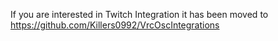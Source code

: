 If you are interested in Twitch Integration it has been moved to https://github.com/Killers0992/VrcOscIntegrations

